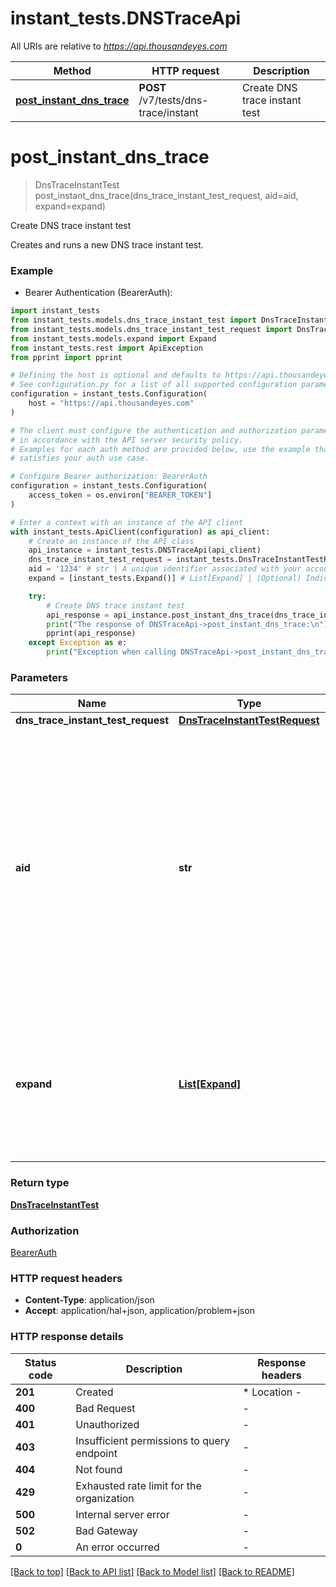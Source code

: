 # instant_tests.DNSTraceApi

All URIs are relative to *https://api.thousandeyes.com*

Method | HTTP request | Description
------------- | ------------- | -------------
[**post_instant_dns_trace**](DNSTraceApi.md#post_instant_dns_trace) | **POST** /v7/tests/dns-trace/instant | Create DNS trace instant test


# **post_instant_dns_trace**
> DnsTraceInstantTest post_instant_dns_trace(dns_trace_instant_test_request, aid=aid, expand=expand)

Create DNS trace instant test

Creates and runs a new DNS trace instant test.

### Example

* Bearer Authentication (BearerAuth):

```python
import instant_tests
from instant_tests.models.dns_trace_instant_test import DnsTraceInstantTest
from instant_tests.models.dns_trace_instant_test_request import DnsTraceInstantTestRequest
from instant_tests.models.expand import Expand
from instant_tests.rest import ApiException
from pprint import pprint

# Defining the host is optional and defaults to https://api.thousandeyes.com
# See configuration.py for a list of all supported configuration parameters.
configuration = instant_tests.Configuration(
    host = "https://api.thousandeyes.com"
)

# The client must configure the authentication and authorization parameters
# in accordance with the API server security policy.
# Examples for each auth method are provided below, use the example that
# satisfies your auth use case.

# Configure Bearer authorization: BearerAuth
configuration = instant_tests.Configuration(
    access_token = os.environ["BEARER_TOKEN"]
)

# Enter a context with an instance of the API client
with instant_tests.ApiClient(configuration) as api_client:
    # Create an instance of the API class
    api_instance = instant_tests.DNSTraceApi(api_client)
    dns_trace_instant_test_request = instant_tests.DnsTraceInstantTestRequest() # DnsTraceInstantTestRequest | 
    aid = '1234' # str | A unique identifier associated with your account group. You can retrieve your `AccountGroupId` from the `/account-groups` endpoint. Note that you must be assigned to the target account group. Specifying this parameter without being assigned to the target account group will result in an error response. (optional)
    expand = [instant_tests.Expand()] # List[Expand] | (Optional) Indicates if the test sub-resources should be expanded. Defaults to no expansion. To expand the `agents` sub-resource, use the query `?expand=agent`. (optional)

    try:
        # Create DNS trace instant test
        api_response = api_instance.post_instant_dns_trace(dns_trace_instant_test_request, aid=aid, expand=expand)
        print("The response of DNSTraceApi->post_instant_dns_trace:\n")
        pprint(api_response)
    except Exception as e:
        print("Exception when calling DNSTraceApi->post_instant_dns_trace: %s\n" % e)
```



### Parameters


Name | Type | Description  | Notes
------------- | ------------- | ------------- | -------------
 **dns_trace_instant_test_request** | [**DnsTraceInstantTestRequest**](DnsTraceInstantTestRequest.md)|  | 
 **aid** | **str**| A unique identifier associated with your account group. You can retrieve your &#x60;AccountGroupId&#x60; from the &#x60;/account-groups&#x60; endpoint. Note that you must be assigned to the target account group. Specifying this parameter without being assigned to the target account group will result in an error response. | [optional] 
 **expand** | [**List[Expand]**](Expand.md)| (Optional) Indicates if the test sub-resources should be expanded. Defaults to no expansion. To expand the &#x60;agents&#x60; sub-resource, use the query &#x60;?expand&#x3D;agent&#x60;. | [optional] 

### Return type

[**DnsTraceInstantTest**](DnsTraceInstantTest.md)

### Authorization

[BearerAuth](../README.md#BearerAuth)

### HTTP request headers

 - **Content-Type**: application/json
 - **Accept**: application/hal+json, application/problem+json

### HTTP response details

| Status code | Description | Response headers |
|-------------|-------------|------------------|
**201** | Created |  * Location -  <br>  |
**400** | Bad Request |  -  |
**401** | Unauthorized |  -  |
**403** | Insufficient permissions to query endpoint |  -  |
**404** | Not found |  -  |
**429** | Exhausted rate limit for the organization |  -  |
**500** | Internal server error |  -  |
**502** | Bad Gateway |  -  |
**0** | An error occurred |  -  |

[[Back to top]](#) [[Back to API list]](../README.md#documentation-for-api-endpoints) [[Back to Model list]](../README.md#documentation-for-models) [[Back to README]](../README.md)

